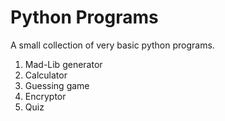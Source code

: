 # Python Programs

A small collection of very basic python programs.

1. Mad-Lib generator
2. Calculator
3. Guessing game
4. Encryptor
5. Quiz
